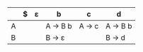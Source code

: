 | | $ | ε | b | c | d | 
| --- | --- | --- | --- | --- | --- |
| A |  |  | A -> B b  | A -> c  | A -> B b  | 
| B |  |  | B -> ε  |  | B -> d  |
